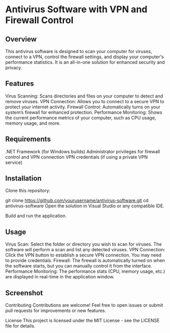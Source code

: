 # Antivirus Software with VPN and Firewall Control
## Overview
This antivirus software is designed to scan your computer for viruses, connect to a VPN, control the firewall settings, and display your computer's performance statistics. It is an all-in-one solution for enhanced security and privacy.

## Features
Virus Scanning: Scans directories and files on your computer to detect and remove viruses.
VPN Connection: Allows you to connect to a secure VPN to protect your internet activity.
Firewall Control: Automatically turns on your system’s firewall for enhanced protection.
Performance Monitoring: Shows the current performance metrics of your computer, such as CPU usage, memory usage, and more.
## Requirements
.NET Framework (for Windows builds)
Administrator privileges for firewall control and VPN connection
VPN credentials (if using a private VPN service)
## Installation
Clone this repository:

git clone https://github.com/yourusername/antivirus-software.git
cd antivirus-software
Open the solution in Visual Studio or any compatible IDE.

Build and run the application.

## Usage
Virus Scan: Select the folder or directory you wish to scan for viruses. The software will perform a scan and list any detected viruses.
VPN Connection: Click the VPN button to establish a secure VPN connection. You may need to provide credentials.
Firewall: The firewall is automatically turned on when the software starts, but you can manually control it from the interface.
Performance Monitoring: The performance stats (CPU, memory usage, etc.) are displayed in real-time in the application window.
## Screenshot


Contributing
Contributions are welcome! Feel free to open issues or submit pull requests for improvements or new features.

License
This project is licensed under the MIT License - see the LICENSE file for details.

